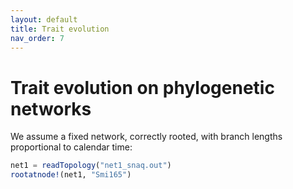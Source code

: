 ```yaml
---
layout: default
title: Trait evolution
nav_order: 7
---
```


# Trait evolution on phylogenetic networks

We assume a fixed network, correctly rooted, with branch lengths proportional to calendar time:

```julia
net1 = readTopology("net1_snaq.out")
rootatnode!(net1, "Smi165")
```
